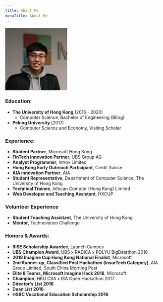 ```yaml
---
title: About Me
menuTitle: About Me
---
```


![](./me.jpg)

### Education:

* **The University of Hong Kong** (2016 - 2020)
    * Computer Science, Bachelor of Engineering (BEng)
* **Peking University** (2017)
    * Computer Science and Economy, Visiting Scholar

### Experience:

* **Student Partner**, Microsoft Hong Kong
* **FinTech Innovation Partner**, UBS Group AG
* **Analyst Programmer**, Introv Limited
* **Hong Kong Early Outreach Participant**, Credit Suisse
* **AIA innovation Partner**, AIA
* **Student Representative**, Department of Computer Science, The University of Hong Kong
* **Technical Trainee**, Infocan Compter (Hong Kong) Limited
* **Web Developer and Teaching Assistant**, HXCUP

### Volunteer Experience

* **Student Teaching Assistant**, The University of Hong Kong
* **Mentor**, Technovation Challenge

### Honors & Awards:

* **RISE Scholarship Awardee**, Launch Campus
* **UBS Champion Award**, UBS x RADICA x POLYU BigDatathon 2018
* **2018 Imagine Cup Hong Kong National Finalist**, Microsoft
* **2nd Runner-up, Classified Post Hackathon (InsurTech Category)**, AIA Group Limited, South China Morning Post
* **Elite 8 Teams, Microsoft Imagine Hack 2018**, Microsoft
* **Champion**, HKU CSA x ISA Open Hackathon 2017
* **Director's List 2016**
* **Dean List 2016**
* **HSBC Vocational Education Scholarship 2016**


<!-- ### Advanced features:

* Easy customizable base **styles** via `theme` object (fonts, colors, sizes)
* **Components** lazy loading (social sharing, comments)
* **ESLint** (google config)
* **Prettier** code styling
* Custom webpack `CommonsChunkPlugin` settings
* Webpack `BundleAnalyzerPlugin`
* Contact **form validation** (react-material-ui-form-validator) -->